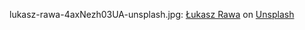 lukasz-rawa-4axNezh03UA-unsplash.jpg: [Łukasz Rawa](https://unsplash.com/de/@lukasz_rawa?utm_content=creditCopyText&utm_medium=referral&utm_source=unsplash") on [Unsplash](https://unsplash.com/de/fotos/grune-blatter-und-laub-sorgen-fur-eine-dunkle-und-uppige-szenerie-4axNezh03UA?utm_content=creditCopyText&utm_medium=referral&utm_source=unsplash)</a>
      